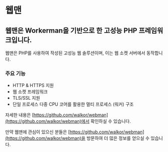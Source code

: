# 웹맨

## 웹맨은 Workerman을 기반으로 한 고성능 PHP 프레임워크입니다.

웹맨은 PHP를 사용하여 작성된 고성능 웹 솔루션이며, 이는 웹 소켓 서버에서 동작합니다.

### 주요 기능

- HTTP & HTTPS 지원
- 웹 소켓 프레임워크
- TLS/SSL 지원
- 단일 프로세스 다중 CPU 코어를 활용한 멀티 프로세스 (워커) 구조

자세한 내용은 [https://github.com/walkor/webman](https://github.com/walkor/webman)에서 확인하실 수 있습니다.

만약 웹맨에 관심이 있으신 분들은 [https://github.com/walkor/webman](https://github.com/walkor/webman)을 방문하여 더 많은 정보를 얻으실 수 있습니다.

